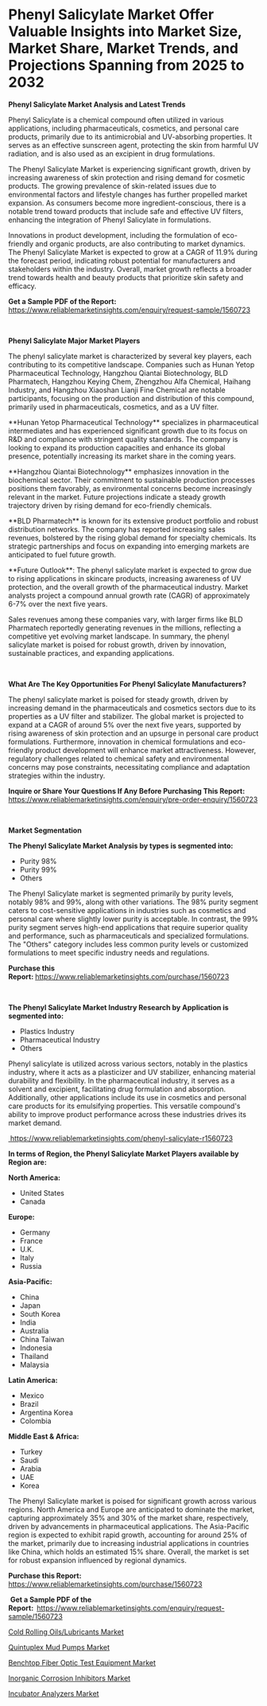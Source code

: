 <p><h1>Phenyl Salicylate Market Offer Valuable Insights into Market Size, Market Share, Market Trends, and Projections Spanning from 2025 to 2032</h1></p><p><strong>Phenyl Salicylate Market Analysis and Latest Trends</strong></p>
<p><p>Phenyl Salicylate is a chemical compound often utilized in various applications, including pharmaceuticals, cosmetics, and personal care products, primarily due to its antimicrobial and UV-absorbing properties. It serves as an effective sunscreen agent, protecting the skin from harmful UV radiation, and is also used as an excipient in drug formulations.</p><p>The Phenyl Salicylate Market is experiencing significant growth, driven by increasing awareness of skin protection and rising demand for cosmetic products. The growing prevalence of skin-related issues due to environmental factors and lifestyle changes has further propelled market expansion. As consumers become more ingredient-conscious, there is a notable trend toward products that include safe and effective UV filters, enhancing the integration of Phenyl Salicylate in formulations.</p><p>Innovations in product development, including the formulation of eco-friendly and organic products, are also contributing to market dynamics. The Phenyl Salicylate Market is expected to grow at a CAGR of 11.9% during the forecast period, indicating robust potential for manufacturers and stakeholders within the industry. Overall, market growth reflects a broader trend towards health and beauty products that prioritize skin safety and efficacy.</p></p>
<p><strong>Get a Sample PDF of the Report:&nbsp;</strong> <a href="https://www.reliablemarketinsights.com/enquiry/request-sample/1560723?utm_campaign=2013&utm_medium=2&utm_source=Github&utm_content=ia&utm_term=31032025&utm_id=phenyl-salicylate">https://www.reliablemarketinsights.com/enquiry/request-sample/1560723</a></p>
<p>&nbsp;</p>
<p><strong>Phenyl Salicylate Major Market Players</strong></p>
<p><p>The phenyl salicylate market is characterized by several key players, each contributing to its competitive landscape. Companies such as Hunan Yetop Pharmaceutical Technology, Hangzhou Qiantai Biotechnology, BLD Pharmatech, Hangzhou Keying Chem, Zhengzhou Alfa Chemical, Haihang Industry, and Hangzhou Xiaoshan Lianji Fine Chemical are notable participants, focusing on the production and distribution of this compound, primarily used in pharmaceuticals, cosmetics, and as a UV filter.</p><p>**Hunan Yetop Pharmaceutical Technology** specializes in pharmaceutical intermediates and has experienced significant growth due to its focus on R&D and compliance with stringent quality standards. The company is looking to expand its production capacities and enhance its global presence, potentially increasing its market share in the coming years.</p><p>**Hangzhou Qiantai Biotechnology** emphasizes innovation in the biochemical sector. Their commitment to sustainable production processes positions them favorably, as environmental concerns become increasingly relevant in the market. Future projections indicate a steady growth trajectory driven by rising demand for eco-friendly chemicals.</p><p>**BLD Pharmatech** is known for its extensive product portfolio and robust distribution networks. The company has reported increasing sales revenues, bolstered by the rising global demand for specialty chemicals. Its strategic partnerships and focus on expanding into emerging markets are anticipated to fuel future growth.</p><p>**Future Outlook**: The phenyl salicylate market is expected to grow due to rising applications in skincare products, increasing awareness of UV protection, and the overall growth of the pharmaceutical industry. Market analysts project a compound annual growth rate (CAGR) of approximately 6-7% over the next five years.</p><p>Sales revenues among these companies vary, with larger firms like BLD Pharmatech reportedly generating revenues in the millions, reflecting a competitive yet evolving market landscape. In summary, the phenyl salicylate market is poised for robust growth, driven by innovation, sustainable practices, and expanding applications.</p></p>
<p>&nbsp;</p>
<p><strong>What Are The Key Opportunities For Phenyl Salicylate Manufacturers?</strong></p>
<p><p>The phenyl salicylate market is poised for steady growth, driven by increasing demand in the pharmaceuticals and cosmetics sectors due to its properties as a UV filter and stabilizer. The global market is projected to expand at a CAGR of around 5% over the next five years, supported by rising awareness of skin protection and an upsurge in personal care product formulations. Furthermore, innovation in chemical formulations and eco-friendly product development will enhance market attractiveness. However, regulatory challenges related to chemical safety and environmental concerns may pose constraints, necessitating compliance and adaptation strategies within the industry.</p></p>
<p><strong>Inquire or Share Your Questions If Any Before Purchasing This Report:</strong> <a href="https://www.reliablemarketinsights.com/enquiry/pre-order-enquiry/1560723?utm_campaign=2013&utm_medium=2&utm_source=Github&utm_content=ia&utm_term=31032025&utm_id=phenyl-salicylate">https://www.reliablemarketinsights.com/enquiry/pre-order-enquiry/1560723</a></p>
<p>&nbsp;</p>
<p><strong>Market Segmentation</strong></p>
<p><strong>The Phenyl Salicylate Market Analysis by types is segmented into:</strong></p>
<p><ul><li>Purity 98%</li><li>Purity 99%</li><li>Others</li></ul></p>
<p><p>The Phenyl Salicylate market is segmented primarily by purity levels, notably 98% and 99%, along with other variations. The 98% purity segment caters to cost-sensitive applications in industries such as cosmetics and personal care where slightly lower purity is acceptable. In contrast, the 99% purity segment serves high-end applications that require superior quality and performance, such as pharmaceuticals and specialized formulations. The "Others" category includes less common purity levels or customized formulations to meet specific industry needs and regulations.</p></p>
<p><strong>Purchase this Report:&nbsp;</strong><a href="https://www.reliablemarketinsights.com/purchase/1560723?utm_campaign=2013&utm_medium=2&utm_source=Github&utm_content=ia&utm_term=31032025&utm_id=phenyl-salicylate">https://www.reliablemarketinsights.com/purchase/1560723</a></p>
<p>&nbsp;</p>
<p><strong>The Phenyl Salicylate Market Industry Research by Application is segmented into:</strong></p>
<p><ul><li>Plastics Industry</li><li>Pharmaceutical Industry</li><li>Others</li></ul></p>
<p><p>Phenyl salicylate is utilized across various sectors, notably in the plastics industry, where it acts as a plasticizer and UV stabilizer, enhancing material durability and flexibility. In the pharmaceutical industry, it serves as a solvent and excipient, facilitating drug formulation and absorption. Additionally, other applications include its use in cosmetics and personal care products for its emulsifying properties. This versatile compound's ability to improve product performance across these industries drives its market demand.</p></p>
<p><a href="https://www.reliablemarketinsights.com/phenyl-salicylate-r1560723?utm_campaign=2013&utm_medium=2&utm_source=Github&utm_content=ia&utm_term=31032025&utm_id=phenyl-salicylate">&nbsp;https://www.reliablemarketinsights.com/phenyl-salicylate-r1560723</a></p>
<p><strong>In terms of Region, the Phenyl Salicylate Market Players available by Region are:</strong></p>
<p>
    <p> <strong> North America: </strong>
        <ul>
            <li>United States</li>
            <li>Canada</li>
        </ul>
        </p> 
    <p> <strong> Europe: </strong>
        <ul>
            <li>Germany</li>
            <li>France</li>
            <li>U.K.</li>
            <li>Italy</li>
            <li>Russia</li>
        </ul>
        </p> 
    <p> <strong> Asia-Pacific: </strong>
        <ul>
            <li>China</li>
            <li>Japan</li>
            <li>South Korea</li>
            <li>India</li>
            <li>Australia</li>
            <li>China Taiwan</li>
            <li>Indonesia</li>
            <li>Thailand</li>
            <li>Malaysia</li>
        </ul>
        </p> 
    <p> <strong> Latin America: </strong>
        <ul>
            <li>Mexico</li>
            <li>Brazil</li>
            <li>Argentina Korea</li>
            <li>Colombia</li>
        </ul>
        </p> 
    <p> <strong> Middle East & Africa: </strong>
        <ul>
            <li>Turkey</li>
            <li>Saudi</li>
            <li>Arabia</li>
            <li>UAE</li>
            <li>Korea</li>
        </ul>
    </p>
    </p>
<p><p>The Phenyl Salicylate market is poised for significant growth across various regions. North America and Europe are anticipated to dominate the market, capturing approximately 35% and 30% of the market share, respectively, driven by advancements in pharmaceutical applications. The Asia-Pacific region is expected to exhibit rapid growth, accounting for around 25% of the market, primarily due to increasing industrial applications in countries like China, which holds an estimated 15% share. Overall, the market is set for robust expansion influenced by regional dynamics.</p></p>
<p><strong>Purchase this Report: </strong><a href="https://www.reliablemarketinsights.com/purchase/1560723?utm_campaign=2013&utm_medium=2&utm_source=Github&utm_content=ia&utm_term=31032025&utm_id=phenyl-salicylate">https://www.reliablemarketinsights.com/purchase/1560723</a></p>
<p>&nbsp;<strong>Get a Sample PDF of the Report:&nbsp;&nbsp;</strong><a href="https://www.reliablemarketinsights.com/enquiry/request-sample/1560723?utm_campaign=2013&utm_medium=2&utm_source=Github&utm_content=ia&utm_term=31032025&utm_id=phenyl-salicylate">https://www.reliablemarketinsights.com/enquiry/request-sample/1560723</a></p>
<p><strong></strong></p>
<p><p><a href="https://github.com/nikkoureta1y/Market-Research-Report-List-1/blob/main/cold-rolling-oilslubricants-market.md?utm_campaign=2013&utm_medium=2&utm_source=Github&utm_content=ia&utm_term=31032025&utm_id=phenyl-salicylate">Cold Rolling Oils/Lubricants Market</a></p><p><a href="https://www.linkedin.com/pulse/quintuplex-mud-pumps-market-analysis-report-provides-future-w8xef?utm_campaign=2013&utm_medium=2&utm_source=Github&utm_content=ia&utm_term=31032025&utm_id=phenyl-salicylate">Quintuplex Mud Pumps Market</a></p><p><a href="https://www.linkedin.com/pulse/benchtop-fiber-optic-test-equipment-market-size-growing-cagr-axo4f?utm_campaign=2013&utm_medium=2&utm_source=Github&utm_content=ia&utm_term=31032025&utm_id=phenyl-salicylate">Benchtop Fiber Optic Test Equipment Market</a></p><p><a href="https://github.com/bloggglazaie/Market-Research-Report-List-1/blob/main/inorganic-corrosion-inhibitors-market.md?utm_campaign=2013&utm_medium=2&utm_source=Github&utm_content=ia&utm_term=31032025&utm_id=phenyl-salicylate">Inorganic Corrosion Inhibitors Market</a></p><p><a href="https://www.linkedin.com/pulse/incubator-analyzers-market-forecasted-considering-factors-peqof?utm_campaign=2013&utm_medium=2&utm_source=Github&utm_content=ia&utm_term=31032025&utm_id=phenyl-salicylate">Incubator Analyzers Market</a></p></p>